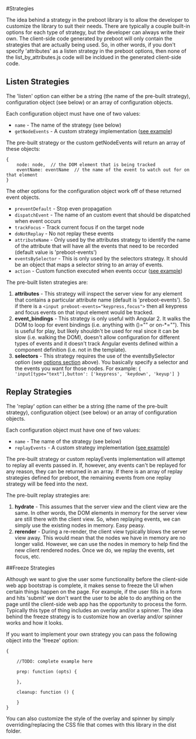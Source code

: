 #Strategies

The idea behind a strategy in the preboot library is to allow the developer to customize the library to
suit their needs. There are typically a couple built-in options for each type of strategy, but the developer
can always write their own. The client-side code generated by preboot will only contain the strategies
that are actually being used. So, in other words, if you don't specify 'attributes' as a listen strategy
in the preboot options, then none of the list_by_attributes.js code will be incldued in the generated
client-side code.

## Listen Strategies

The 'listen' option can either be a string (the name of the pre-built strategy), configuration object (see below)
or an array of configuration objects.

Each configuration object must have one of two values:

* `name` - The name of the strategy (see below)
* `getNodeEvents` - A custom strategy implementation ([see example](examples.md#listen-strategy))

The pre-built strategy or the custom getNodeEvents will return an array of these objects:

```
{
    node: node,  // the DOM element that is being tracked
    eventName: eventName  // the name of the event to watch out for on that element
}
```

The other options for the configuration object work off of these returned event objects.

* `preventDefault` - Stop even propagation
* `dispatchEvent` - The name of an custom event that should be dispatched when event occurs
* `trackFocus` - Track current focus if on the target node
* `doNotReplay` - No not replay these events
* `attributeName` - Only used by the attributes strategy to identify the name of the attribute that will have
all the events that need to be recorded (default value is 'preboot-events')
* `eventsBySelector` - This is only used by the selectors strategy. It should be an object that maps a selector
string to an array of events.
* `action` - Custom function executed when events occur ([see example](examples.md#listen-strategy))

The pre-built listen strategies are:
 
1. **attributes** - This strategy will inspect the server view for any element that contains a particular attribute
name (default is 'preboot-events'). So if there is a `<input preboot-events="keypress,focus">` then all keypress
and focus events on that input element would be tracked.
1. **event_bindings** - This strategy is only useful with Angular 2. It walks the DOM to loop for event bindings 
(i.e. anything with ()="" or on-*=""). This is useful for play, but likely shouldn't be used for real since
it can be slow (i.e. walking the DOM), doesn't allow configuration for different types of events and it
doesn't track Angular events defined within a component definition (i.e. not in the template).
1. **selectors** - This strategy requires the use of the eventsBySelector option (see [options section](#options) above).
You basically specify a selector and the events you want for those nodes. For example:
`{ 'input[type="text"],button': ['keypress', 'keydown', 'keyup'] }`

## Replay Strategies

The 'replay' option can either be a string (the name of the pre-built strategy), configuration object (see below)
or an array of configuration objects.

Each configuration object must have one of two values:

* `name` - The name of the strategy (see below)
* `replayEvents` - A custom strategy implementation ([see example](examples.md#replay-strategy))

The pre-built strategy or custom replayEvents implementation will attempt to replay all events passed in.
If, however, any events can't be replayed for any reason, they can be returned in an array. If there is
an array of replay strategies defined for preboot, the remaining events from one replay strategy will be
feed into the next.

The pre-built replay strategies are:
 
1. **hydrate** - This assumes that the server view and the client view are the same. In other words,
the DOM elements in memory for the server view are still there with the client view. So, when replaying
events, we can simply use the existing nodes in memory. Easy peasy.
1. **rerender** - During a re-render, the client view typically blows the server view away. This would
mean that the nodes we have in memory are no longer valid. However, we can use the nodes in memory
to help find the new client rendered nodes. Once we do, we replay the events, set focus, etc.

##Freeze Strategies

Although we want to give the user some functionality before the client-side web app bootstrap is complete, 
it makes sense to freeze the UI when certain things happen on the page. For example, if the user fills in
a form and hits 'submit' we don't want the user to be able to do anything on the page until 
the client-side web app has the opportunity to process the form. Typically this type of thing includes an overlay
and/or a spinner. The idea behind the freeze strategy is to customize how an overlay and/or spinner
works and how it looks.

If you want to implement your own strategy you can pass the following object into the 'freeze' option:

```
{

    //TODO: complete example here
    
    prep: function (opts) {
    
    },
    
    cleanup: function () {
    
    }
}
```

You can also customize the style of the overlay and spinner by simply overriding/replacing the CSS file
that comes with this library in the dist folder.